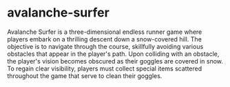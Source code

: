 # avalanche-surfer
Avalanche Surfer is a three-dimensional endless runner game where players embark on a thrilling descent down a snow-covered hill. The objective is to navigate through the course, skillfully avoiding various obstacles that appear in the player's path. Upon colliding with an obstacle, the player's vision becomes obscured as their goggles are covered in snow. To regain clear visibility, players must collect special items scattered throughout the game that serve to clean their goggles.
